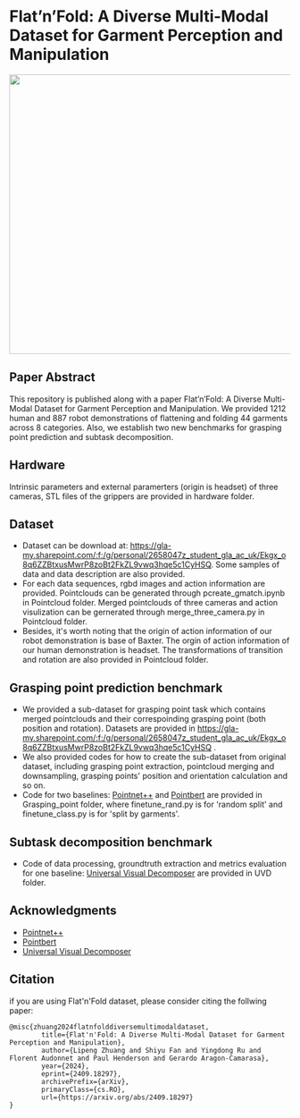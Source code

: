 # Flat’n’Fold: A Diverse Multi-Modal Dataset for Garment Perception and Manipulation
<img src="https://github.com/user-attachments/assets/01531133-96ee-4625-9643-ad416733e4dc" width="700" height="500">

## Paper Abstract
This repository is published along with a paper Flat’n’Fold: A Diverse Multi-Modal Dataset for Garment Perception and Manipulation.
We provided 1212 human and 887 robot demonstrations of flattening and folding 44 garments across 8 categories. Also, we establish two new benchmarks for grasping point prediction and subtask decomposition.

## Hardware
Intrinsic parameters and external paramerters (origin is headset) of three cameras, STL files of the grippers are provided in hardware folder.

## Dataset
* Dataset can be download at: https://gla-my.sharepoint.com/:f:/g/personal/2658047z_student_gla_ac_uk/Ekgx_o8q6ZZBtxusMwrP8zoBt2FkZL9vwq3hqe5c1CyHSQ. Some samples of data and data description are also provided.
* For each data sequences, rgbd images and action information are provided. Pointclouds can be generated through pcreate_gmatch.ipynb in Pointcloud folder. Merged pointclouds of three cameras and action visulization can be gernerated through merge_three_camera.py in Pointcloud folder.
* Besides, it's worth noting that the origin of action information of our robot demonstration is base of Baxter. The orgin of action information of our human demonstration is headset. The transformations of transition and rotation are also provided in Pointcloud folder.

## Grasping point prediction benchmark
* We provided a sub-dataset for grasping point task which contains merged pointclouds and their correspoinding grasping point (both position and rotation). Datasets are provided in https://gla-my.sharepoint.com/:f:/g/personal/2658047z_student_gla_ac_uk/Ekgx_o8q6ZZBtxusMwrP8zoBt2FkZL9vwq3hqe5c1CyHSQ .
* We also provided codes for how to create the sub-dataset from original dataset, including grasping point extraction, pointcloud merging and downsampling, grasping points' position and orientation calculation and so on. 
* Code for two baselines: [Pointnet++](https://github.com/yanx27/Pointnet_Pointnet2_pytorch) and [Pointbert](https://github.com/Julie-tang00/Point-BERT) are provided in Grasping_point folder, where finetune_rand.py is for 'random split' and finetune_class.py is for 'split by garments'.

## Subtask decomposition benchmark
* Code of data processing, groundtruth extraction and metrics evaluation for one baseline: [Universal Visual Decomposer](https://zcczhang.github.io/UVD/) are provided in UVD folder.

## Acknowledgments
* [Pointnet++](https://github.com/yanx27/Pointnet_Pointnet2_pytorch)
* [Pointbert](https://github.com/Julie-tang00/Point-BERT)
* [Universal Visual Decomposer](https://zcczhang.github.io/UVD/)

## Citation
if you are using Flat'n'Fold dataset, please consider citing the follwing paper:

    @misc{zhuang2024flatnfolddiversemultimodaldataset,
            title={Flat'n'Fold: A Diverse Multi-Modal Dataset for Garment Perception and Manipulation}, 
            author={Lipeng Zhuang and Shiyu Fan and Yingdong Ru and Florent Audonnet and Paul Henderson and Gerardo Aragon-Camarasa},
            year={2024},
            eprint={2409.18297},
            archivePrefix={arXiv},
            primaryClass={cs.RO},
            url={https://arxiv.org/abs/2409.18297}
    }
